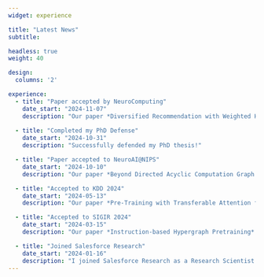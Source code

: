 ```yaml
---
widget: experience

title: "Latest News"
subtitle:

headless: true
weight: 40

design:
  columns: '2'

experience:
  - title: "Paper accepted by NeuroComputing"
    date_start: "2024-11-07"
    description: "Our paper *Diversified Recommendation with Weighted Hypergraph Embedding: Case Study in Music* has been accepted by NeuroComputing ! This is a study on diversifying recommendation with hypergraph."
    
  - title: "Completed my PhD Defense"
    date_start: "2024-10-31"
    description: "Successfully defended my PhD thesis!"

  - title: "Paper accepted to NeuroAI@NIPS"
    date_start: "2024-10-10"
    description: "Our paper *Beyond Directed Acyclic Computation Graph with Cyclic Neural Network* has been accepted by NeuroAI@NIPS workshop. This paper finds an exciting finding to organize neural networks with cycles."

  - title: "Accepted to KDD 2024"
    date_start: "2024-05-13"
    description: "Our paper *Pre-Training with Transferable Attention for Addressing Market Shifts in Cross-Market Sequential Recommendation* is accepted to KDD 2024 Research Track!"

  - title: "Accepted to SIGIR 2024"
    date_start: "2024-03-15"
    description: "Our paper *Instruction-based Hypergraph Pretraining* is accepted to SIGIR 2024 Full Paper Track!"

  - title: "Joined Salesforce Research"
    date_start: "2024-01-16"
    description: "I joined Salesforce Research as a Research Scientist!"
---
```

